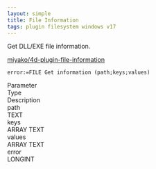 ```yaml
---
layout: simple
title: File Information
tags: plugin filesystem windows v17
---
```


Get DLL/EXE file information.

<!--more-->

[miyako/4d-plugin-file-information](https://github.com/miyako/4d-plugin-file-information/)

```
error:=FILE Get information (path;keys;values)
```

<div class="grid">
  <div class="syntax-th cell cell--2">Parameter</div>
  <div class="syntax-th cell cell--2">Type</div>
  <div class="syntax-th cell cell--8">Description</div>
  <div class="syntax-td cell cell--2">path</div>
  <div class="syntax-td cell cell--2">TEXT</div>
  <div class="syntax-td cell cell--8"></div>  
  <div class="syntax-td cell cell--2">keys</div>
  <div class="syntax-td cell cell--2">ARRAY TEXT</div>
  <div class="syntax-td cell cell--8"></div>  
  <div class="syntax-td cell cell--2">values</div>
  <div class="syntax-td cell cell--2">ARRAY TEXT</div>
  <div class="syntax-td cell cell--8"></div>    
  <div class="syntax-td cell cell--2">error</div>
  <div class="syntax-td cell cell--2">LONGINT</div>
  <div class="syntax-td cell cell--8"></div>     
</div>
